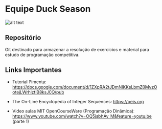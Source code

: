 # Equipe Duck Season
![alt text](https://github.com/Khalil09/duck_season_repository/keep-calm-its-duck-season.jpg)

## Repositório
Git destinado para armazenar a resolução de exercícios e material para estudo de programação competitiva. 

## Links Importantes

* Tutorial Pimenta: https://docs.google.com/document/d/1ZXpRA2tJDmNIKKsLbmZ0MvzOotejLWrhlztiB8ksJ0Q/pub

* The On-Line Encyclopedia of Integer Sequences: https://oeis.org

* Video aulas MIT OpenCourseWare (Programação Dinâmica): https://www.youtube.com/watch?v=OQ5jsbhAv_M&feature=youtu.be (parte 1)
